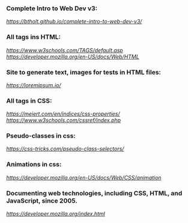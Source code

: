 ### Complete Intro to Web Dev v3:
_https://btholt.github.io/complete-intro-to-web-dev-v3/_


### All tags ins HTML:
_https://www.w3schools.com/TAGS/default.asp_
_https://developer.mozilla.org/en-US/docs/Web/HTML_


### Site to generate text, images for tests in HTML files:
_https://loremipsum.io/_


### All tags in CSS:
_https://meiert.com/en/indices/css-properties/_
_https://www.w3schools.com/cssref/index.php_


### Pseudo-classes in css:
_https://css-tricks.com/pseudo-class-selectors/_

### Animations in css:
_https://developer.mozilla.org/en-US/docs/Web/CSS/animation_

### Documenting web technologies, including CSS, HTML, and JavaScript, since 2005.

_https://developer.mozilla.org/index.html_
